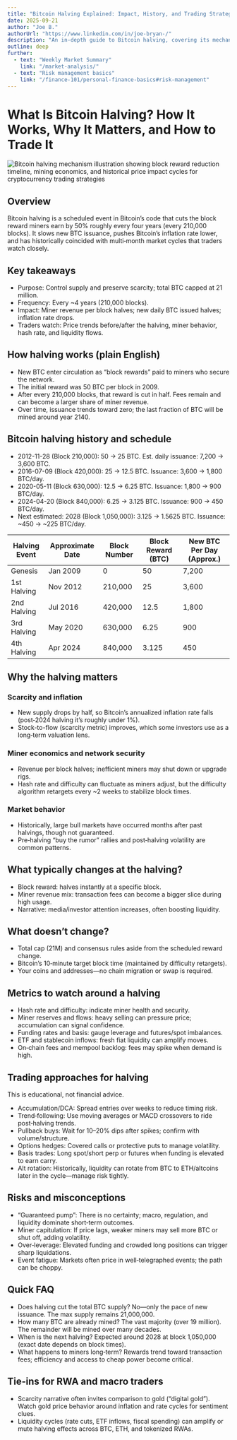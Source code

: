```yaml
---
title: "Bitcoin Halving Explained: Impact, History, and Trading Strategies"
date: 2025-09-21
author: "Joe B."
authorUrl: "https://www.linkedin.com/in/joe-bryan-/"
description: "An in-depth guide to Bitcoin halving, covering its mechanics, historical schedule, market impact, key metrics, and practical trading approaches for crypto investors and traders."
outline: deep
further:
  - text: "Weekly Market Summary"
    link: "/market-analysis/"
  - text: "Risk management basics"
    link: "/finance-101/personal-finance-basics#risk-management"
---
```



# What Is Bitcoin Halving? How It Works, Why It Matters, and How to Trade It

![Bitcoin halving mechanism illustration showing block reward reduction timeline, mining economics, and historical price impact cycles for cryptocurrency trading strategies](/img/bitcoin-halving-impact-history-trading-strategies.jpeg)

## Overview
Bitcoin halving is a scheduled event in Bitcoin’s code that cuts the block reward miners earn by 50% roughly every four years (every 210,000 blocks). It slows new BTC issuance, pushes Bitcoin’s inflation rate lower, and has historically coincided with multi‑month market cycles that traders watch closely.

## Key takeaways
- Purpose: Control supply and preserve scarcity; total BTC capped at 21 million.
- Frequency: Every ~4 years (210,000 blocks).
- Impact: Miner revenue per block halves; new daily BTC issued halves; inflation rate drops.
- Traders watch: Price trends before/after the halving, miner behavior, hash rate, and liquidity flows.

## How halving works (plain English)
- New BTC enter circulation as “block rewards” paid to miners who secure the network.
- The initial reward was 50 BTC per block in 2009.
- After every 210,000 blocks, that reward is cut in half. Fees remain and can become a larger share of miner revenue.
- Over time, issuance trends toward zero; the last fraction of BTC will be mined around year 2140.

## Bitcoin halving history and schedule
- 2012-11-28 (Block 210,000): 50 → 25 BTC. Est. daily issuance: 7,200 → 3,600 BTC.
- 2016-07-09 (Block 420,000): 25 → 12.5 BTC. Issuance: 3,600 → 1,800 BTC/day.
- 2020-05-11 (Block 630,000): 12.5 → 6.25 BTC. Issuance: 1,800 → 900 BTC/day.
- 2024-04-20 (Block 840,000): 6.25 → 3.125 BTC. Issuance: 900 → 450 BTC/day.
- Next estimated: 2028 (Block 1,050,000): 3.125 → 1.5625 BTC. Issuance: ~450 → ~225 BTC/day.

| Halving Event | Approximate Date | Block Number | Block Reward (BTC) | New BTC Per Day (Approx.) |
|---------------|------------------|--------------|--------------------|---------------------------|
| Genesis       | Jan 2009         | 0            | 50                 | 7,200                     |
| 1st Halving   | Nov 2012         | 210,000      | 25                 | 3,600                     |
| 2nd Halving   | Jul 2016         | 420,000      | 12.5               | 1,800                     |
| 3rd Halving   | May 2020         | 630,000      | 6.25               | 900                       |
| 4th Halving   | Apr 2024         | 840,000      | 3.125              | 450                       |


## Why the halving matters

### Scarcity and inflation
- New supply drops by half, so Bitcoin’s annualized inflation rate falls (post‑2024 halving it’s roughly under 1%).
- Stock-to-flow (scarcity metric) improves, which some investors use as a long‑term valuation lens.

### Miner economics and network security
- Revenue per block halves; inefficient miners may shut down or upgrade rigs.
- Hash rate and difficulty can fluctuate as miners adjust, but the difficulty algorithm retargets every ~2 weeks to stabilize block times.

### Market behavior
- Historically, large bull markets have occurred months after past halvings, though not guaranteed.
- Pre‑halving “buy the rumor” rallies and post‑halving volatility are common patterns.

## What typically changes at the halving?
- Block reward: halves instantly at a specific block.
- Miner revenue mix: transaction fees can become a bigger slice during high usage.
- Narrative: media/investor attention increases, often boosting liquidity.

## What doesn’t change?
- Total cap (21M) and consensus rules aside from the scheduled reward change.
- Bitcoin’s 10‑minute target block time (maintained by difficulty retargets).
- Your coins and addresses—no chain migration or swap is required.

## Metrics to watch around a halving
- Hash rate and difficulty: indicate miner health and security.
- Miner reserves and flows: heavy selling can pressure price; accumulation can signal confidence.
- Funding rates and basis: gauge leverage and futures/spot imbalances.
- ETF and stablecoin inflows: fresh fiat liquidity can amplify moves.
- On‑chain fees and mempool backlog: fees may spike when demand is high.

## Trading approaches for halving
This is educational, not financial advice.
- Accumulation/DCA: Spread entries over weeks to reduce timing risk.
- Trend‑following: Use moving averages or MACD crossovers to ride post‑halving trends.
- Pullback buys: Wait for 10–20% dips after spikes; confirm with volume/structure.
- Options hedges: Covered calls or protective puts to manage volatility.
- Basis trades: Long spot/short perp or futures when funding is elevated to earn carry.
- Alt rotation: Historically, liquidity can rotate from BTC to ETH/altcoins later in the cycle—manage risk tightly.

## Risks and misconceptions
- “Guaranteed pump”: There is no certainty; macro, regulation, and liquidity dominate short‑term outcomes.
- Miner capitulation: If price lags, weaker miners may sell more BTC or shut off, adding volatility.
- Over‑leverage: Elevated funding and crowded long positions can trigger sharp liquidations.
- Event fatigue: Markets often price in well‑telegraphed events; the path can be choppy.

## Quick FAQ
- Does halving cut the total BTC supply? No—only the pace of new issuance. The max supply remains 21,000,000.
- How many BTC are already mined? The vast majority (over 19 million). The remainder will be mined over many decades.
- When is the next halving? Expected around 2028 at block 1,050,000 (exact date depends on block times).
- What happens to miners long‑term? Rewards trend toward transaction fees; efficiency and access to cheap power become critical.

## Tie‑ins for RWA and macro traders
- Scarcity narrative often invites comparison to gold (“digital gold”). Watch gold price behavior around inflation and rate cycles for sentiment clues.
- Liquidity cycles (rate cuts, ETF inflows, fiscal spending) can amplify or mute halving effects across BTC, ETH, and tokenized RWAs.
